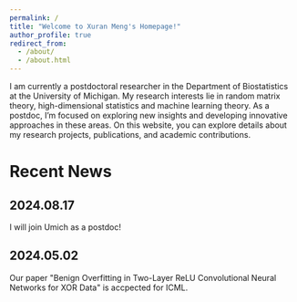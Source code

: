 ```yaml
---
permalink: /
title: "Welcome to Xuran Meng's Homepage!"
author_profile: true
redirect_from: 
  - /about/
  - /about.html
---
```


I am currently a postdoctoral researcher in the Department of Biostatistics at the University of Michigan. My research interests lie in random matrix theory, high-dimensional statistics and machine learning theory. As a postdoc, I’m focused on exploring new insights and developing innovative approaches in these areas. On this website, you can explore details about my research projects, publications, and academic contributions.

Recent News
======

2024.08.17
-----
I will join Umich as a postdoc!

2024.05.02
-----
Our paper "Benign Overfitting in Two-Layer ReLU Convolutional Neural Networks for XOR Data" is accpected for ICML.
